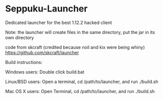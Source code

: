# Seppuku-Launcher
Dedicated launcher for the best 1.12.2 hacked client

Note: the launcher will create files in the same directory, put the jar in its own directory

code from skcraft (credited because noil and kix were being whiny) https://github.com/skcraft/launcher

Build instructions:

Windows users: Double click build.bat

Linux/BSD users: Open a terminal, cd /path/to/launcher, and run ./build.sh

Mac OS X users: Open Terminal, cd /path/to/launcher, and run ./build.sh 
